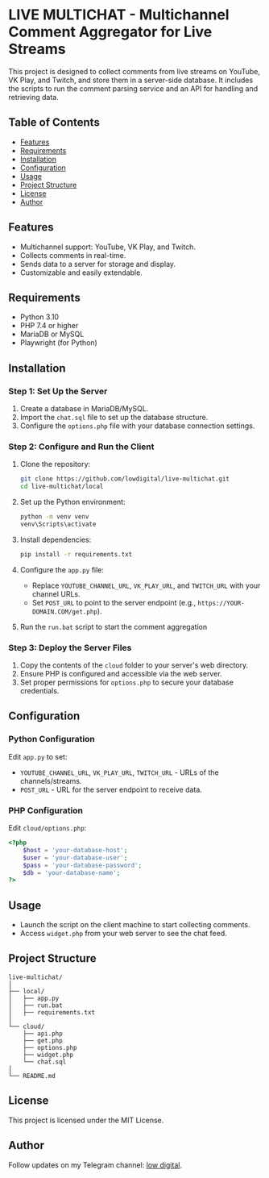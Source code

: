 
# LIVE MULTICHAT - Multichannel Comment Aggregator for Live Streams

This project is designed to collect comments from live streams on YouTube, VK Play, and Twitch, and store them in a server-side database. It includes the scripts to run the comment parsing service and an API for handling and retrieving data.

## Table of Contents

- [Features](#features)
- [Requirements](#requirements)
- [Installation](#installation)
- [Configuration](#configuration)
- [Usage](#usage)
- [Project Structure](#project-structure)
- [License](#license)
- [Author](#author)

## Features

- Multichannel support: YouTube, VK Play, and Twitch.
- Collects comments in real-time.
- Sends data to a server for storage and display.
- Customizable and easily extendable.

## Requirements

- Python 3.10
- PHP 7.4 or higher
- MariaDB or MySQL
- Playwright (for Python)

## Installation

### Step 1: Set Up the Server

1. Create a database in MariaDB/MySQL.
2. Import the `chat.sql` file to set up the database structure.
3. Configure the `options.php` file with your database connection settings.

### Step 2: Configure and Run the Client

1. Clone the repository:

   ```bash
   git clone https://github.com/lowdigital/live-multichat.git
   cd live-multichat/local
   ```

2. Set up the Python environment:

   ```bash
   python -m venv venv
   venv\Scripts\activate
   ```

3. Install dependencies:

   ```bash
   pip install -r requirements.txt
   ```

4. Configure the `app.py` file:
   - Replace `YOUTUBE_CHANNEL_URL`, `VK_PLAY_URL`, and `TWITCH_URL` with your channel URLs.
   - Set `POST_URL` to point to the server endpoint (e.g., `https://YOUR-DOMAIN.COM/get.php`).

5. Run the `run.bat` script to start the comment aggregation

### Step 3: Deploy the Server Files

1. Copy the contents of the `cloud` folder to your server's web directory.
2. Ensure PHP is configured and accessible via the web server.
3. Set proper permissions for `options.php` to secure your database credentials.

## Configuration

### Python Configuration

Edit `app.py` to set:

- `YOUTUBE_CHANNEL_URL`, `VK_PLAY_URL`, `TWITCH_URL` - URLs of the channels/streams.
- `POST_URL` - URL for the server endpoint to receive data.

### PHP Configuration

Edit `cloud/options.php`:

```php
<?php
    $host = 'your-database-host';
    $user = 'your-database-user';
    $pass = 'your-database-password';
    $db = 'your-database-name';
?>
```

## Usage

- Launch the script on the client machine to start collecting comments.
- Access `widget.php` from your web server to see the chat feed.

## Project Structure

```
live-multichat/
│
├── local/
│   ├── app.py
│   ├── run.bat
│   ├── requirements.txt
│
└── cloud/
    ├── api.php
    ├── get.php
    ├── options.php
    ├── widget.php
    └── chat.sql
│
└── README.md
```

## License

This project is licensed under the MIT License.

## Author

Follow updates on my Telegram channel: [low digital](https://t.me/low_digital).
